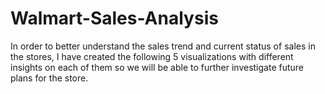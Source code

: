 # Walmart-Sales-Analysis

In order to better understand the sales trend and current status of sales in the stores, I have created the following 5 visualizations with different insights on each of them so we will be able to further investigate future plans for the store.
